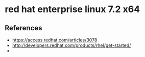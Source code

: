 # red hat enterprise linux 7.2 x64

## References
* https://access.redhat.com/articles/3078
* http://developers.redhat.com/products/rhel/get-started/
* 

